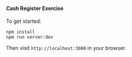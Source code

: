 #### Cash Register Exercise

To get started:

```shell
npm install
npm run server:dev
```

Then visit `http://localhost:3000` in your browser.

